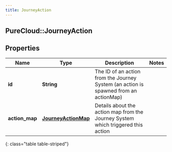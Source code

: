 ```yaml
---
title: JourneyAction
---
```

## PureCloud::JourneyAction

## Properties

|Name | Type | Description | Notes|
|------------ | ------------- | ------------- | -------------|
| **id** | **String** | The ID of an action from the Journey System (an action is spawned from an actionMap) | |
| **action_map** | [**JourneyActionMap**](JourneyActionMap.html) | Details about the action map from the Journey System which triggered this action | |
{: class="table table-striped"}


